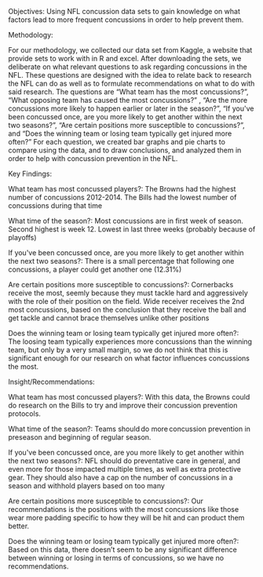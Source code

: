 Objectives: 
Using NFL concussion data sets to gain knowledge on what factors lead to more frequent concussions in order to help prevent them. 

Methodology: 

For our methodology, we collected our data set from Kaggle, a website that provide sets to work with in R and excel. After downloading the sets, we deliberate on what relevant questions to ask regarding concussions in the NFL. These questions are designed with the idea to relate back to research the NFL can do as well as to formulate recommendations on what to do with said research. The questions are “What team has the most concussions?”, “What opposing team has caused the most concussions?” , “Are the more concussions more likely to happen earlier or later in the season?”, “If you've been concussed once, are you more likely to get another within the next two seasons?”, “Are certain positions more susceptible to concussions?”, and “Does the winning team or losing team typically get injured more often?” For each question, we created bar graphs and pie charts to compare using the data, and to draw conclusions, and analyzed them in order to help with concussion prevention in the NFL. 

Key Findings: 

What team has most concussed players?: 
The Browns had the highest number of concussions 2012-2014. The Bills had the lowest number of concussions during that time 

What time of the season?: 
Most concussions are in first week of season. Second highest is week 12. Lowest in last three weeks (probably because of playoffs) 

If you've been concussed once, are you more likely to get another within the next two seasons?: 
There is a small percentage that following one concussions, a player could get another one (12.31%)​

Are certain positions more susceptible to concussions?: 
Cornerbacks receive the most, seemly because they must tackle hard and aggressively with the role of their position on the field. Wide receiver receives the 2nd most concussions, based on the conclusion that they receive the ball and get tackle and cannot brace themselves unlike other positions 

Does the winning team or losing team typically get injured more often?:  
The loosing team typically experiences more concussions than the winning team, but only by a very small margin, so we do not think that this is significant enough for our research on what factor influences concussions the most.  

 

Insight/Recommendations: 

What team has most concussed players?: With this data, the Browns could do research on the Bills to try and improve their concussion prevention protocols.  

What time of the season?: Teams should do more concussion prevention in preseason and beginning of regular season.  

If you've been concussed once, are you more likely to get another within the next two seasons?: NFL should do preventative care in general, and even more for those impacted multiple times, as well as extra protective gear. They should also have a cap on the number of concussions in a season and withhold players based on too many 

Are certain positions more susceptible to concussions?: Our recommendations is the positions with the most concussions like those wear more padding specific to how they will be hit and can product them better. 

Does the winning team or losing team typically get injured more often?: Based on this data, there doesn’t seem to be any significant difference between winning or losing in terms of concussions, so we have no recommendations. 
